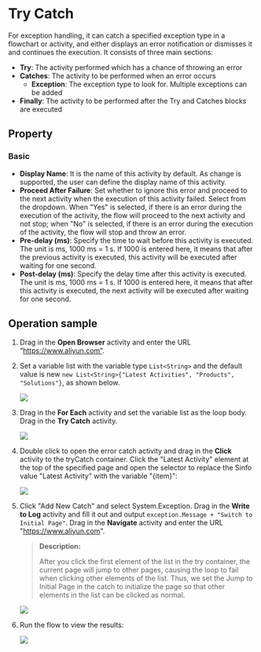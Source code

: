 # Try Catch

For exception handling, it can catch a specified exception type in a flowchart or activity, and either displays an error notification or dismisses it and continues the execution. It consists of three main sections:

- **Try**: The activity performed which has a chance of throwing an error
- **Catches**: The activity to be performed when an error occurs
  - **Exception**: The exception type to look for. Multiple exceptions can be added
- **Finally**: The activity to be performed after the Try and Catches blocks are executed

## Property

### Basic

- **Display Name**: It is the name of this activity by default. As change is supported, the user can define the display name of this activity.
- **Proceed After Failure**: Set whether to ignore this error and proceed to the next activity when the execution of this activity failed. Select from the dropdown. When "Yes" is selected, if there is an error during the execution of the activity, the flow will proceed to the next activity and not stop; when "No" is selected, if there is an error during the execution of the activity, the flow will stop and throw an error.
- **Pre-delay (ms)**: Specify the time to wait before this activity is executed. The unit is ms, 1000 ms = 1 s. If 1000 is entered here, it means that after the previous activity is executed, this activity will be executed after waiting for one second.
- **Post-delay (ms)**: Specify the delay time after this activity is executed. The unit is ms, 1000 ms = 1 s. If 1000 is entered here, it means that after this activity is executed, the next activity will be executed after waiting for one second.

## Operation sample

1. Drag in the **Open Browser** activity and enter the URL “https://www.aliyun.com”.

2. Set a variable list with the variable type `List<String>` and the default value is new `new List<String>{"Latest Activities", "Products", "Solutions"}`, as shown below.

    ![](https://docimages.blob.core.chinacloudapi.cn/images/EnglishDocumentImage/aliyun20210506.png)

3. Drag in the **For Each** activity and set the variable list as the loop body. Drag in the **Try Catch** activity.

    ![](https://docimages.blob.core.chinacloudapi.cn/images/EnglishDocumentImage/foreach20210506.png)

4. Double click to open the error catch activity and drag in the **Click** activity to the tryCatch container. Click the "Latest Activity" element at the top of the specified page and open the selector to replace the Sinfo value "Latest Activity" with the variable "{item}":

    ![](https://docimages.blob.core.chinacloudapi.cn/images/EnglishDocumentImage/click20210506.png)

5. Click "Add New Catch" and select System.Exception. Drag in the **Write to Log** activity and fill it out and output `exception.Message + "Switch to Initial Page"`. Drag in the **Navigate** activity and enter the URL "https://www.aliyun.com".

    > **Description:**
    >
    > After you click the first element of the list in the try container, the current page will jump to other pages, causing the loop to fail when clicking other elements of the list. Thus, we set the Jump to Initial Page in the catch to initialize the page so that other elements in the list can be clicked as normal.

    ![](https://docimages.blob.core.chinacloudapi.cn/images/EnglishDocumentImage/navigate20210506.png)

6. Run the flow to view the results:

    ![](https://docimages.blob.core.chinacloudapi.cn/images/EnglishDocumentImage/trycatch20210506.png)